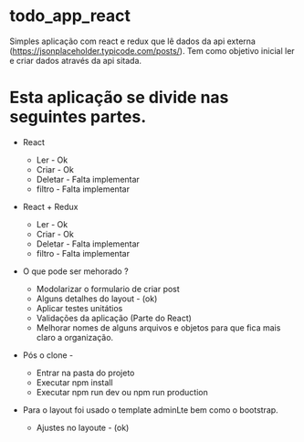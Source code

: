 # todo_app_react
  Simples aplicação com react e redux que lê dados da api externa (https://jsonplaceholder.typicode.com/posts/).
  Tem como objetivo inicial ler e criar dados através da api sitada.

# Esta aplicação se divide nas seguintes partes.

* React 
    * Ler - Ok
    * Criar - Ok
    * Deletar - Falta implementar
    * filtro - Falta implementar
    

* React + Redux
    * Ler - Ok
    * Criar - Ok
    * Deletar - Falta implementar
    * filtro - Falta implementar


* O que pode ser mehorado ? 
    * Modolarizar o formulario de criar post
    * Alguns detalhes do layout - (ok)
    * Aplicar testes unitátios
    * Validações da aplicação (Parte do React)
    * Melhorar nomes de alguns arquivos e objetos para que fica mais claro a organização. 


* Pós o clone - 
    * Entrar na pasta do projeto
    * Executar npm install
    * Executar npm run dev ou npm run production

* Para o layout foi usado o template adminLte bem como o bootstrap.
  * Ajustes no layoute - (ok)
